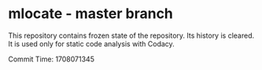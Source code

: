 # mlocate - master branch

This repository contains frozen state of the repository.
Its history is cleared. It is used only for static code
analysis with Codacy.

Commit Time: 1708071345